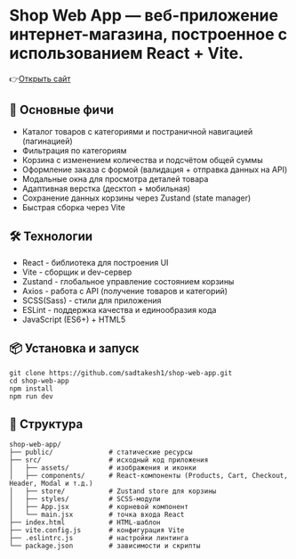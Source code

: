 # Shop Web App — веб-приложение интернет-магазина, построенное с использованием React + Vite.
👉[Открыть сайт](https://shop-web-app-taupe.vercel.app/)


## 🚀 Основные фичи

- Каталог товаров с категориями и постраничной навигацией (пагинацией)
- Фильтрация по категориям
- Корзина с изменением количества и подсчётом общей суммы
- Оформление заказа с формой (валидация + отправка данных на API)
- Модальные окна для просмотра деталей товара
- Адаптивная верстка (десктоп + мобильная)
- Сохранение данных корзины через Zustand (state manager)
- Быстрая сборка через Vite 

## 🛠 Технологии

- React - библиотека для построения UI
- Vite - сборщик и dev-сервер
- Zustand - глобальное управление состоянием корзины
- Axios - работа с API (получение товаров и категорий)
- SCSS(Sass) - стили для приложения 
- ESLint - поддержка качества и единообразия кода 
- JavaScript (ES6+) + HTML5 

## 📦 Установка и запуск
```
git clone https://github.com/sadtakesh1/shop-web-app.git
cd shop-web-app
npm install
npm run dev
```

## 📁 Структура

```
shop-web-app/
├── public/              # статические ресурсы
├── src/                 # исходный код приложения
│   ├── assets/          # изображения и иконки
│   ├── components/      # React-компоненты (Products, Cart, Checkout, Header, Modal и т.д.)
│   ├── store/           # Zustand store для корзины
│   ├── styles/          # SCSS-модули
│   ├── App.jsx          # корневой компонент
│   └── main.jsx         # точка входа React
├── index.html           # HTML-шаблон
├── vite.config.js       # конфигурация Vite
├── .eslintrc.js         # настройки линтинга
└── package.json         # зависимости и скрипты
```